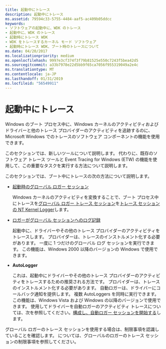 ```yaml
---
title: 起動中にトレース
description: 起動中にトレース
ms.assetid: 79594c33-5755-4484-aaf5-ac409b05ddcc
keywords:
- ソフトウェアの起動中に、WDK のトレース
- 起動中に、WDK のトレース
- 起動時にトレース WDK
- WDK をトレースするカーネル モード ソフトウェア
- 起動時にトレース WDK、ブート時のトレースについて
ms.date: 04/20/2017
ms.localizationpriority: medium
ms.openlocfilehash: 9997e3cf374f3f79b81525e550c7243f5bea42d5
ms.sourcegitcommit: a33b7978e22d5bb9f65ca7056f955319049a2e4c
ms.translationtype: MT
ms.contentlocale: ja-JP
ms.lasthandoff: 01/31/2019
ms.locfileid: "56549911"
---
```

# <a name="tracing-during-boot"></a>起動中にトレース


Windows のブート プロセス中に、Windows カーネルのアクティビティおよびドライバーと他のトレース プロバイダーのアクティビティを追跡するのに、Microsoft Windows でのトレースのソフトウェア コンポーネントの機能を使用できます。

このセクションでは、新しいツールについて説明します。 代わりに、既存のソフトウェア トレース ツールと Event Tracing for Windows (ETW) の機能を使用して、この重要なタスクを実行する方法について説明します。

このセクションでは、ブート中にトレースの次の方法について説明します。

-   [起動時のグローバル ロガー セッション](boot-time-global-logger-session.md)

    Windows カーネルのアクティビティを変換することで、ブート プロセス中にトレースを[グローバル ロガー トレース セッション](global-logger-trace-session.md)を[トレース セッションの NT Kernel Logger](nt-kernel-logger-trace-session.md)します。

-   [ロガーがグローバル セッションへのログ記録](logging-to-the-global-logger-session.md)

    起動中に、ドライバーやその他のトレース プロバイダーのアクティビティをトレースします。 プロバイダーは、トレースのインストルメント化する必要があります。 一度に 1 つだけのグローバル ログ セッションを実行できます。 この機能は、Windows 2000 以降のバージョンの Windows で使用できます。

-   **AutoLogger**

    これは、起動中にドライバーやその他のトレース プロバイダーのアクティビティをトレースするための推奨される方法です。 プロバイダーは、トレースのインストルメント化する必要があります。 自動ロガーは、ドライバーにコールバック通知を提供します。 複数 AutoLoggers を同時に実行できます。 この機能は、Windows Vista および Windows の以降のバージョンで使用できます。 使用してドライバーを自動ロガーのアクティビティ トレースについては、次を参照してください。[構成し、自動ロガー セッションを開始する](https://go.microsoft.com/fwlink/p/?linkid=89723)します。

グローバル ロガーのトレース セッションを使用する場合は、制限事項を認識していることを確認します。 については、グローバルのロガーのトレース セッションの制限事項を参照してください。

 

 





